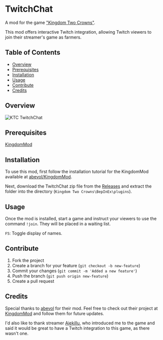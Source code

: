 # TwitchChat

A mod for the game ["Kingdom Two Crowns"](https://store.steampowered.com/app/701160/Kingdom_Two_Crowns/).

This mod offers interactive Twitch integration, allowing Twitch viewers to join their streamer's game as farmers.

## Table of Contents
- [Overview](#overview)
- [Prerequisites](#prerequisites)
- [Installation](#installation)
- [Usage](#usage)
- [Contribute](#contribute)
- [Credits](#credits)

## Overview

![KTC TwitchChat](https://cdn.discordapp.com/attachments/914529979436523530/1168980065539870801/ktc.png?ex=6553bc86&is=65414786&hm=495b5eb1feba220d2ccb467b4a2b891664dc45b95ef636771cc145dc33febffe&)

## Prerequisites

[KingdomMod](https://github.com/abevol/KingdomMod)

## Installation

To use this mod, first follow the installation tutorial for the KingdomMod available at [abevol/KingdomMod](https://github.com/abevol/KingdomMod).

Next, download the TwitchChat zip file from the [Releases](https://github.com/nxtdv/TwitchChat/releases) and extract the folder into the directory (`Kingdom Two Crowns\BepInEx\plugins`).

## Usage

Once the mod is installed, start a game and instruct your viewers to use the command `!join`. They will be placed in a waiting list.

`F5`: Toggle display of names.

## Contribute

1. Fork the project
2. Create a branch for your feature (`git checkout -b new-feature`)
3. Commit your changes (`git commit -m 'Added a new feature'`)
4. Push the branch (`git push origin new-feature`)
5. Create a pull request

## Credits

Special thanks to [abevol](https://github.com/abevol) for their mod. Feel free to check out their project at [KingdomMod](https://github.com/abevol/KingdomMod) and follow them for future updates.

I'd also like to thank streamer [Aiekillu](https://www.twitch.tv/aiekillu), who introduced me to the game and said it would be great to have a Twitch integration to this game, as there wasn't one.
